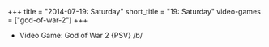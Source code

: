 +++
title = "2014-07-19: Saturday"
short_title = "19: Saturday"
video-games = ["god-of-war-2"]
+++


* Video Game: God of War 2 {PSV} /b/